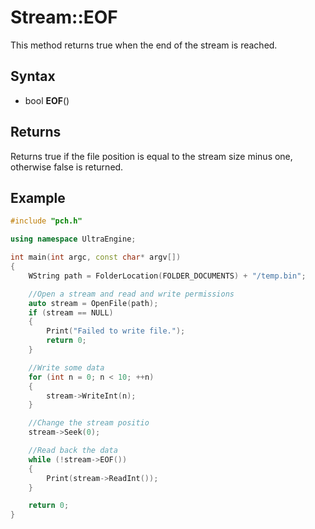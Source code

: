 # Stream::EOF #

This method returns true when the end of the stream is reached.

## Syntax ##
- bool **EOF**()

## Returns ##

Returns true if the file position is equal to the stream size minus one, otherwise false is returned.

## Example

```c++
#include "pch.h"

using namespace UltraEngine;

int main(int argc, const char* argv[])
{
    WString path = FolderLocation(FOLDER_DOCUMENTS) + "/temp.bin";

    //Open a stream and read and write permissions
    auto stream = OpenFile(path);
    if (stream == NULL)
    {
        Print("Failed to write file.");
        return 0;
    }

    //Write some data
    for (int n = 0; n < 10; ++n)
    {
        stream->WriteInt(n);
    }

    //Change the stream positio
    stream->Seek(0);

    //Read back the data
    while (!stream->EOF())
    {
        Print(stream->ReadInt());
    }

    return 0;
}
```
